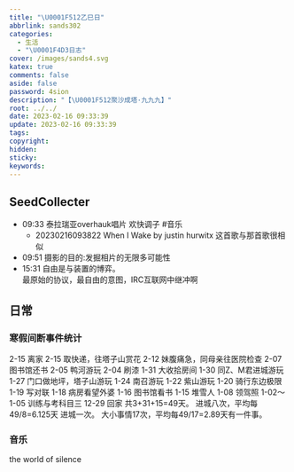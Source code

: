```yaml
---
title: "\U0001F512乙巳日"
abbrlink: sands302
categories:
  - 生活
  - "\U0001F4D3日志"
cover: /images/sands4.svg
katex: true
comments: false
aside: false
password: 4sion
description: "【\U0001F512聚沙成塔·九九九】"
root: ../../
date: 2023-02-16 09:33:39
update: 2023-02-16 09:33:39
tags:
copyright:
hidden:
sticky:
keywords:
---
```


## SeedCollecter
- 09:33 泰拉瑞亚overhauk唱片 欢快调子 #音乐 
    - 20230216093822 When I Wake   by justin hurwitx 这首歌与那首歌很相似
- 09:51 摄影的目的:发掘相片的无限多可能性
- 15:31 自由是与装置的博弈。<br>最原始的协议，最自由的意图，IRC互联网中继冲啊


## 日常
### 寒假间断事件统计
2-15 离家 
2-15 取快递，往塔子山赏花
2-12 妹腹痛急，同母亲往医院检查 
2-07 图书馆还书 
2-05 鸭河游玩 
2-04 刷漆
1-31 大收拾房间
1-30 同Z、M君进城游玩 
1-27 门口做地坪，塔子山游玩
1-24 南召游玩 
1-22 紫山游玩
1-20 骑行东边极限
1-19 写对联
1-18 病房看望外婆
1-16 图书馆看书 
1-15 堆雪人
1-08 领驾照
1-02～1-05 训练与考科目三 
12-29 回家
共3+31+15=49天。
进城八次，平均每49/8=6.125天 进城一次。
大小事情17次，平均每49/17=2.89天有一件事。
### 音乐
the world of silence











